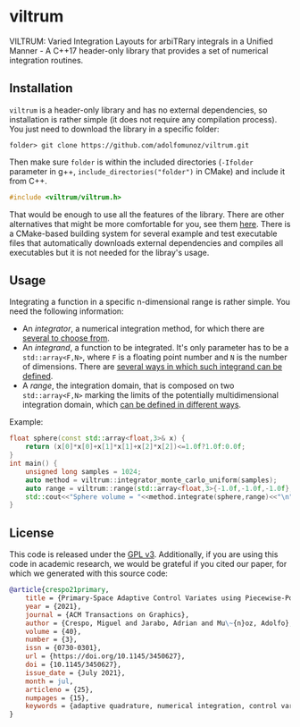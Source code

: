 # viltrum
VILTRUM: Varied Integration Layouts for arbiTRary integrals in a Unified Manner - A C++17 header-only library that provides a set of numerical integration routines.

## Installation

`viltrum` is a header-only library and has no external dependencies, so installation is rather simple (it does not require any compilation process). You just need to download the library in a specific folder:

```
folder> git clone https://github.com/adolfomunoz/viltrum.git
```

Then make sure `folder` is within the included directories (`-Ifolder` parameter in g++, `include_directories("folder")` in CMake) and 
include it from C++.

```cpp
#include <viltrum/viltrum.h>
```

That would be enough to use all the features of the library. There are other alternatives that might be more comfortable for you, see them [here](doc/installation.md). There is a CMake-based building system for several example and test executable files that automatically downloads external dependencies and compiles all executables but it is not needed for the libray's usage.

## Usage

Integrating a function in a specific n-dimensional range is rather simple. You need the following information:
- An *integrator*, a numerical integration method, for which there are [several to choose from](doc/integrators.md).
- An *integrand*, a function to be integrated. It's only parameter has to be a `std::array<F,N>`, where `F` is a floating point number and `N` is the number of dimensions. There are [several ways in which such integrand can be defined](doc/integrands.md).
- A *range*, the integration domain, that is composed on two `std::array<F,N>` marking the limits of the potentially multidimensional integration domain, which [can be defined in different ways](doc/ranges.md).

Example:

```cpp
float sphere(const std::array<float,3>& x) {
    return (x[0]*x[0]+x[1]*x[1]+x[2]*x[2])<=1.0f?1.0f:0.0f;
}
int main() {
    unsigned long samples = 1024;
    auto method = viltrum::integrator_monte_carlo_uniform(samples);
    auto range = viltrum::range(std::array<float,3>{-1.0f,-1.0f,-1.0f},std::array<float,3>{1.0f,1.0f,1.0f});
    std::cout<<"Sphere volume = "<<method.integrate(sphere,range)<<"\n";
}
```

## License

This code is released under the [GPL v3](LICENSE). Additionally, if you are using this code in academic research, we would be grateful if you cited our paper, for which we generated with this source code:

```bibtex
@article{crespo21primary,
	title = {Primary-Space Adaptive Control Variates using Piecewise-Polynomial Approximations.},
	year = {2021},
	journal = {ACM Transactions on Graphics},
	author = {Crespo, Miguel and Jarabo, Adrian and Mu\~{n}oz, Adolfo},
    volume = {40},
    number = {3},
    issn = {0730-0301},
    url = {https://doi.org/10.1145/3450627},
    doi = {10.1145/3450627},
    issue_date = {July 2021},
    month = jul,
    articleno = {25},
    numpages = {15},
    keywords = {adaptive quadrature, numerical integration, control variates, rendering, piecewise polynomial}
}
```










